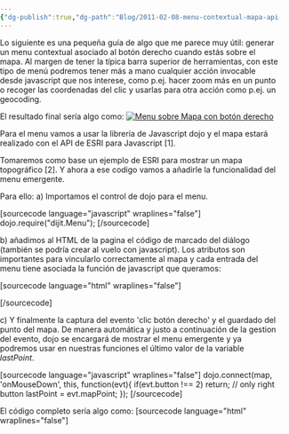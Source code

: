 ```yaml
---
{"dg-publish":true,"dg-path":"Blog/2011-02-08-menu-contextual-mapa-api-javascript-arcgis-server/index.md","permalink":"/blog/2011-02-08-menu-contextual-mapa-api-javascript-arcgis-server/index/","title":"Menu contextual sobre mapa - API Javascript ESRI","tags":["arcgisserver","dojo","menu","popup"]}
---
```



Lo siguiente es una pequeña guía de algo que me parece muy útil: generar un menu contextual asociado al botón derecho cuando estás sobre el mapa. Al margen de tener la típica barra superior de herramientas, con este tipo de menú podremos tener más a mano cualquier acción invocable desde javascript que nos interese, como p.ej. hacer zoom más en un punto o recoger las coordenadas del clic y usarlas para otra acción como p.ej. un geocoding.

El resultado final sería algo como: [![Menu sobre Mapa con botón derecho](Me/Blog/2011-02-08-menu-contextual-mapa-api-javascript-arcgis-server/images/menumapa.png "Menu sobre Mapa")](#)

Para el menu vamos a usar la librería de Javascript dojo y el mapa estará realizado con el API de ESRI para Javascript \[1\].

Tomaremos como base un ejemplo de ESRI para mostrar un mapa topográfico \[2\]. Y ahora a ese codigo vamos a añadirle la funcionalidad del menu emergente.

Para ello: a) Importamos el control de dojo para el menu.

\[sourcecode language="javascript" wraplines="false"\] dojo.require("dijit.Menu"); \[/sourcecode\]

b) añadimos al HTML de la pagina el código de marcado del diálogo (también se podría crear al vuelo con javascript). Los atributos son importantes para vincularlo correctamente al mapa y cada entrada del menu tiene asociada la función de javascript que queramos:

\[sourcecode language="html" wraplines="false"\] <div dojotype="dijit.Menu" id="menu" contextmenuforwindow="false" style="display: none;" targetnodeids="map"> <div dojotype="dijit.MenuItem" onclick="Foo();">Foo</div> <div dojotype="dijit.MenuSeparator"></div> <div dojotype="dijit.MenuItem" onclick="Bar();">Bar</div> </div> \[/sourcecode\]

c) Y finalmente la captura del evento 'clic botón derecho' y el guardado del punto del mapa. De manera automática y justo a continuación de la gestion del evento, dojo se encargará de mostrar el menu emergente y ya podremos usar en nuestras funciones el último valor de la variable _lastPoint_.

\[sourcecode language="javascript" wraplines="false"\] dojo.connect(map, 'onMouseDown', this, function(evt){ if(evt.button !== 2) return; // only right button lastPoint = evt.mapPoint; }); \[/sourcecode\]

El código completo sería algo como: \[sourcecode language="html" wraplines="false"\] <!DOCTYPE HTML PUBLIC "-//W3C//DTD HTML 4.01//EN" "http://www.w3.org/TR/html4/strict.dtd"> <html> <head> <meta http-equiv="Content-Type" content="text/html; charset=utf-8"> <title> Topographic Map</title> <link rel="stylesheet" type="text/css" href="http://serverapi.arcgisonline.com/jsapi/arcgis/1.6/js/dojo/dijit/themes/tundra/tundra.css"> <style> html, body { height: 100%; width: 100%; margin: 0; padding: 0; } </style> <script type="text/javascript">var djConfig = {parseOnLoad: true};</script> <script type="text/javascript" src="http://serverapi.arcgisonline.com/jsapi/arcgis/?v=1.6"></script> <script type="text/javascript"> dojo.require("dijit.layout.BorderContainer"); dojo.require("dijit.layout.ContentPane"); dojo.require("esri.map"); dojo.require("dijit.Menu");

var map; var lastPoint;

function Foo(){ alert("x: " + lastPoint.x + " y: " + lastPoint.y); } function Bar(){ alert('Bar'); }

function init() { var initExtent = new esri.geometry.Extent({"xmin":-13635568,"ymin":4541606,"xmax":-13625430,"ymax":4547310,"spatialReference":{"wkid":102100}}); map = new esri.Map("map",{extent:initExtent}); var basemap = new esri.layers.ArcGISTiledMapServiceLayer("http://services.arcgisonline.com/ArcGIS/rest/services/World\_Topo\_Map/MapServer"); map.addLayer(basemap); var resizeTimer; dojo.connect(map, 'onLoad', function(theMap) { dojo.connect(dijit.byId('map'), 'resize', function() { //resize the map if the div is resized clearTimeout(resizeTimer); resizeTimer = setTimeout( function() { map.resize(); map.reposition(); }, 500); }); });

dojo.connect(map, 'onMouseDown', this, function(evt){ if(evt.button !== 2) return; // only right button lastPoint = evt.mapPoint; }); }

dojo.addOnLoad(init); </script> </head> <body class="tundra"> <div dojotype="dijit.layout.BorderContainer" design="headline" gutters="false" style="width: 100%; height: 100%; margin: 0;"> <div id="map" dojotype="dijit.layout.ContentPane" region="center" style="overflow:hidden;"></div> </div> <!-- Right-button menu --> <div dojotype="dijit.Menu" id="menu" contextmenuforwindow="false" style="display: none;" targetnodeids="map"> <div dojotype="dijit.MenuItem" onclick="Foo();">Foo</div> <div dojotype="dijit.MenuSeparator"></div> <div dojotype="dijit.MenuItem" onclick="Bar();">Bar</div> </div> </body>

</html> \[/sourcecode\]

La última versión del API para JS disponible con la que lo hemos probado es la v2.1 pero no debería ser un problema usar el código en otras versiones.

Enlaces:

\[1\] [API ESRI de Javascript](http://help.arcgis.com/EN/webapi/javascript/arcgis/index.html)

\[2\] [Ejemplo de mapa con api js de Esri](http://resources.esri.com/help/9.3/arcgisserver/apis/javascript/arcgis/demos/map/map_topo.html)
